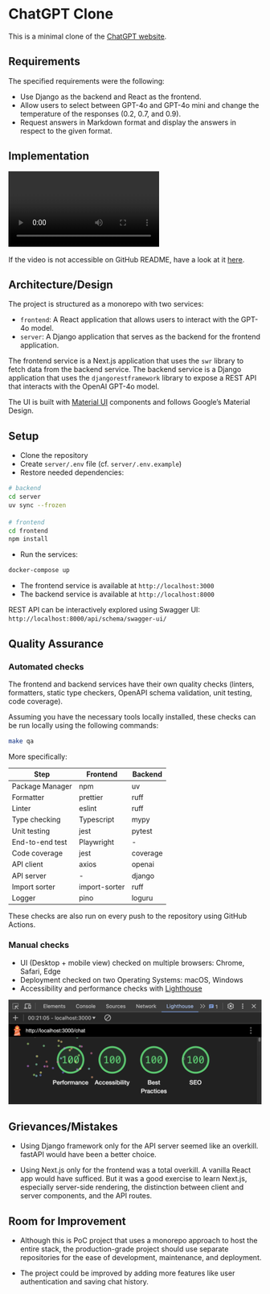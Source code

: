 # ChatGPT Clone


This is a minimal clone of the [ChatGPT
website](https://chat.openai.com/).

## Requirements

The specified requirements were the following:

- Use Django as the backend and React as the frontend.
- Allow users to select between GPT-4o and GPT-4o mini and change the
  temperature of the responses (0.2, 0.7, and 0.9).
- Request answers in Markdown format and display the answers in respect
  to the given format.

## Implementation

![](demo.mov)

If the video is not accessible on GitHub README, have a look at it
[here](https://github.com/IndrajeetPatil/chatgpt-clone/blob/main/demo.mov).

## Architecture/Design

The project is structured as a monorepo with two services:

- `frontend`: A React application that allows users to interact with the
  GPT-4o model.
- `server`: A Django application that serves as the backend for the
  frontend application.

The frontend service is a Next.js application that uses the `swr`
library to fetch data from the backend service. The backend service is a
Django application that uses the `djangorestframework` library to expose
a REST API that interacts with the OpenAI GPT-4o model.

The UI is built with [Material
UI](https://mui.com/material-ui/getting-started/) components and follows
Google’s Material Design.

## Setup

- Clone the repository
- Create `server/.env` file (cf. `server/.env.example`)
- Restore needed dependencies:

``` bash
# backend
cd server
uv sync --frozen

# frontend
cd frontend
npm install
```

- Run the services:

``` bash
docker-compose up
```

- The frontend service is available at `http://localhost:3000`
- The backend service is available at `http://localhost:8000`

REST API can be interactively explored using Swagger UI:  
`http://localhost:8000/api/schema/swagger-ui/`

## Quality Assurance

### Automated checks

The frontend and backend services have their own quality checks
(linters, formatters, static type checkers, OpenAPI schema validation,
unit testing, code coverage).

Assuming you have the necessary tools locally installed, these checks
can be run locally using the following commands:

``` bash
make qa
```

More specifically:

| Step            | Frontend      | Backend  |
|-----------------|---------------|----------|
| Package Manager | npm           | uv       |
| Formatter       | prettier      | ruff     |
| Linter          | eslint        | ruff     |
| Type checking   | Typescript    | mypy     |
| Unit testing    | jest          | pytest   |
| End-to-end test | Playwright    | \-       |
| Code coverage   | jest          | coverage |
| API client      | axios         | openai   |
| API server      | \-            | django   |
| Import sorter   | import-sorter | ruff     |
| Logger          | pino          | loguru   |

These checks are also run on every push to the repository using GitHub
Actions.

### Manual checks

- UI (Desktop + mobile view) checked on multiple browsers: Chrome,
  Safari, Edge
- Deployment checked on two Operating Systems: macOS, Windows
- Accessibility and performance checks with
  [Lighthouse](https://developers.google.com/web/tools/lighthouse)

![Lighthouse report](./lighthouse.png)

## Grievances/Mistakes

- Using Django framework only for the API server seemed like an
  overkill. fastAPI would have been a better choice.

- Using Next.js only for the frontend was a total overkill. A vanilla
  React app would have sufficed. But it was a good exercise to learn
  Next.js, especially server-side rendering, the distinction between
  client and server components, and the API routes.

## Room for Improvement

- Although this is PoC project that uses a monorepo approach to host the
  entire stack, the production-grade project should use separate
  repositories for the ease of development, maintenance, and deployment.

- The project could be improved by adding more features like user
  authentication and saving chat history.
